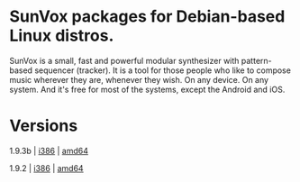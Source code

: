 # SunVox packages for Debian-based Linux distros.
SunVox is a small, fast and powerful modular synthesizer with pattern-based sequencer (tracker). It is a tool for those people who like to compose music wherever they are, whenever they wish. On any device. On any system. And it's free for most of the systems, except the Android and iOS.
# Versions
1.9.3b | [i386](https://github.com/nanashinogonbee/sunvox-deb/raw/master/1.9.3b/sunvox_1.9.3b_i386.deb) | [amd64](https://github.com/nanashinogonbee/sunvox-deb/raw/master/1.9.3b/sunvox_1.9.3b_amd64.deb)

1.9.2 | [i386](https://github.com/nanashinogonbee/sunvox-deb/raw/master/1.9.2/sunvox_1.9.2_i386.deb) | [amd64](https://github.com/nanashinogonbee/sunvox-deb/raw/master/1.9.2/sunvox_1.9.2_amd64.deb)
